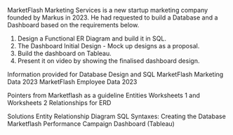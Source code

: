 MarketFlash Marketing Services is a new startup marketing company founded by Markus in 2023. He had requested to build a Database and a Dashboard based on the requirements below.
1. Design a Functional ER Diagram and build it in SQL.
2. The Dashboard Initial Design - Mock up designs as a proposal.
3. Build the dashboard on Tableau.
4. Present it on video by showing the finalised dashboard design.

Information provided for Database Design and SQL
MarketFlash Marketing Data 2023
MarketFlash Employee Data 2023

Pointers from Marketflash as a guideline
Entities
Worksheets 1 and Worksheets 2
Relationships for ERD

Solutions
Entity Relationship Diagram
SQL Syntaxes: Creating the Database
Marketflash Performance Campaign Dashboard (Tableau)




